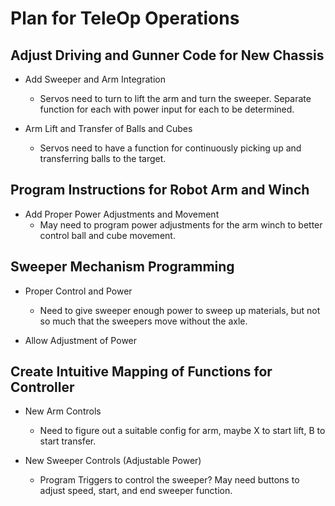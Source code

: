 # Plan for TeleOp Operations


## Adjust Driving and Gunner Code for New Chassis
- Add Sweeper and Arm Integration
  - Servos need to turn to lift the arm and turn the sweeper. Separate function for each with power input for each to be determined.

- Arm Lift and Transfer of Balls and Cubes
  - Servos need to have a function for continuously picking up and transferring balls to the target.


## Program Instructions for Robot Arm and Winch
- Add Proper Power Adjustments and Movement
  - May need to program power adjustments for the arm winch to better control ball and cube movement.


## Sweeper Mechanism Programming
- Proper Control and Power
  - Need to give sweeper enough power to sweep up materials, but not so much that the sweepers move without the axle.

- Allow Adjustment of Power


## Create Intuitive Mapping of Functions for Controller
- New Arm Controls
  - Need to figure out a suitable config for arm, maybe X to start lift, B to start transfer.

- New Sweeper Controls (Adjustable Power)
  - Program Triggers to control the sweeper? May need buttons to adjust speed, start, and end sweeper function.
